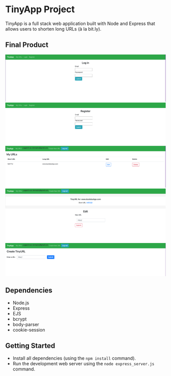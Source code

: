 # TinyApp Project

TinyApp is a full stack web application built with Node and Express that allows users to shorten long URLs (à la bit.ly).

## Final Product

!["Log in Page"](/image//Screen%20Shot%202022-05-07%20at%209.29.02%20PM.png)
!["Register Page"](/image//Screen%20Shot%202022-05-07%20at%209.31.23%20PM.png)
!["Main Page"](/image//Screen%20Shot%202022-05-07%20at%209.29.34%20PM.png)
!["Edit Page"](/image//Screen%20Shot%202022-05-07%20at%209.33.01%20PM.png)
!["Create a new URL page"](/image//Screen%20Shot%202022-05-07%20at%209.33.42%20PM.png)

## Dependencies

- Node.js
- Express
- EJS
- bcrypt
- body-parser
- cookie-session

## Getting Started

- Install all dependencies (using the `npm install` command).
- Run the development web server using the `node express_server.js` command.
